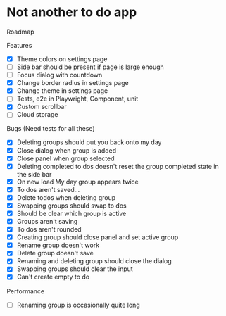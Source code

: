 # Not another to do app

Roadmap

Features

- [x] Theme colors on settings page
- [ ] Side bar should be present if page is large enough
- [ ] Focus dialog with countdown
- [x] Change border radius in settings page
- [x] Change theme in settings page
- [ ] Tests, e2e in Playwright, Component, unit
- [x] Custom scrollbar
- [ ] Cloud storage

Bugs (Need tests for all these)

- [x] Deleting groups should put you back onto my day
- [x] Close dialog when group is added
- [x] Close panel when group selected
- [x] Deleting completed to dos doesn't reset the group completed state in the side bar
- [x] On new load My day group appears twice
- [x] To dos aren't saved...
- [x] Delete todos when deleting group
- [x] Swapping groups should swap to dos
- [x] Should be clear which group is active
- [x] Groups aren't saving
- [x] To dos aren't rounded
- [x] Creating group should close panel and set active group
- [x] Rename group doesn't work
- [x] Delete group doesn't save
- [x] Renaming and deleting group should close the dialog
- [x] Swapping groups should clear the input
- [x] Can't create empty to do

Performance

- [ ] Renaming group is occasionally quite long

